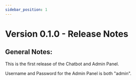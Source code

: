 ```yaml
---
sidebar_position: 1
---
```



# Version 0.1.0 - Release Notes

## General Notes:

This is the first release of the Chatbot and Admin Panel.

Username and Password for the Admin Panel is both "admin".